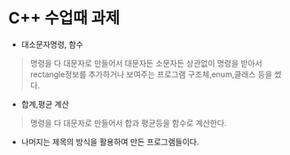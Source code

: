 C++ 수업때 과제
============

* 대소문자명령, 함수
>명령을 다 대문자로 만들어서 대문자든 소문자든 상관없이 명령을 받아서 rectangle정보를 추가하거나 보여주는 프로그램
>구조체,enum,클래스 등을 썼다.

* 합계,평균 계산
>명령을 다 대문자로 만들어서 합과 평균등을 함수로 계산한다.

+ 나머지는 제목의 방식을 활용하여 만든 프로그램들이다.